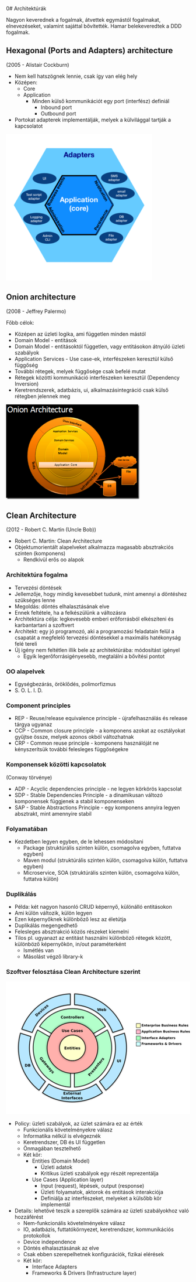 0# Architektúrák

Nagyon keverednek a fogalmak, átvettek egymástól fogalmakat, elnevezéseket,
valamint sajáttal bővítették. Hamar belekeveredtek a DDD fogalmak.

## Hexagonal (Ports and Adapters) architecture

(2005 - Alistair Cockburn)

- Nem kell hatszögnek lennie, csak így van elég hely
- Középen:
  - Core
  - Application
    - Minden külső kommunikációt egy port (interfész) definiál
      - Inbound port
      - Outbound port
- Portokat adapterek implementálják, melyek a külvilággal tartják a kapcsolatot

<img src="images/hexagonal-architecture.png" alt="Hexagonal Architecture" width="400" />

## Onion architecture

(2008 - Jeffrey Palermo)

Főbb célok:

- Középen az üzleti logika, ami független minden mástól
- Domain Model - entitások
- Domain Model - entitásoktól független, vagy entitásokon átnyúló üzleti szabályok
- Application Services - Use case-ek, interfészeken keresztül külső függőség
- További rétegek, melyek függősége csak befelé mutat
- Rétegek közötti kommunikáció interfészeken keresztül (Dependency Inversion)
- Keretrendszerek, adatbázis, ui, alkalmazásintegráció csak külső rétegben jelennek meg

![Onion Architecture](images/onion-architecture.webp)

## Clean Architecture

(2012 - Robert C. Martin (Uncle Bob))

- Robert C. Martin: Clean Architecture
- Objektumorientált alapelveket alkalmazza magasabb absztrakciós szinten (komponens)
  - Rendkívül erős oo alapok

### Architektúra fogalma

- Tervezési döntések
- Jellemzője, hogy mindig kevesebbet tudunk, mint amennyi a döntéshez szükséges lenne
- Megoldás: döntés elhalasztásának elve
- Ennek feltétele, ha a felkészülünk a változásra
- Architektúra célja: legkevesebb emberi erőforrásból elkészíteni és karbantartani a szoftvert
- Architekt: egy jó programozó, aki a programozási feladatain felül a csapatát a megfelelő tervezési döntésekkel a maximális hatékonyság felé tereli
- Új igény nem feltétlen illik bele az architektúrába: módosítást igényel
  - Egyik legerőforrásigényesebb, megtalálni a bővítési pontot

### OO alapelvek

- Egységbezárás, öröklődés, polimorfizmus
- S. O. L. I. D.

### Component principles

- REP - Reuse/release equivalence principle - újrafelhasználás és release tárgya ugyanaz
- CCP - Common closure principle - a komponens azokat az osztályokat gyűjtse össze, melyek azonos okból változhatnak
- CRP - Common reuse principle - komponens használóját ne kényszerítsük további felesleges függőségekre

### Komponensek közötti kapcsolatok

(Conway törvénye)

- ADP - Acyclic dependencies principle - ne legyen körkörös kapcsolat
- SDP - Stable Dependencies Principle - a dinamikusan változó komponensek függjenek a stabil komponenseken
- SAP - Stable Abstractions Principle - egy komponens annyira legyen absztrakt, mint amennyire stabil

### Folyamatában

- Kezdetben legyen egyben, de le lehessen módosítani
  - Package (struktúrális szinten külön, csomagolva egyben, futtatva egyben)
  - Maven modul (struktúrális szinten külön, csomagolva külön, futtatva egyben)
  - Microservice, SOA (struktúrális szinten külön, csomagolva külön, futtatva külön)

### Duplikálás

- Példa: két nagyon hasonló CRUD képernyő, különálló entitásokon
- Ami külön változik, külön legyen
- Ezen képernyőknek különböző lesz az életútja
- Duplikálás megengedhető
- Felesleges absztrakció közös részeket kiemelni
- Tilos pl. ugyanazt az entitást használni különböző rétegek között, különböző képernyőkön, in/out paraméterként
  - Ismétlés van
  - Másolást végző library-k

### Szoftver felosztása Clean Architecture szerint

![Clean Architecture](images/clean-architecture.png)

- Policy: üzleti szabályok, az üzlet számára ez az érték
  - Funkcionális követelményekre válasz
  - Informatika nélkül is elvégeznék
  - Keretrendszer, DB és UI független
  - Önmagában tesztelhető
  - Két kör:
    - Entities (Domain Model)
      - Üzleti adatok
      - Kritikus üzleti szabályok egy részét reprezentálja
    - Use Cases (Application layer)
      - Input (request), lépések, output (response)
      - Üzleti folyamatok, aktorok és entitások interakciója
      - Definiálja az interfészeket, melyeket a külsőbb kör implementál
- Details: lehetővé teszik a szereplők számára az üzleti szabályokhoz való hozzáférést
  - Nem-funkcionális követelményekre válasz
  - IO, adatbázis, futtatókörnyezet, keretrendszer, kommunikációs protokollok
  - Device independence
  - Döntés elhalasztásának az elve
  - Csak ebben szerepelhetnek konfigurációk, fizikai elérések
  - Két kör:
    - Interface Adapters
    - Frameworks & Drivers (Infrastructure layer)
